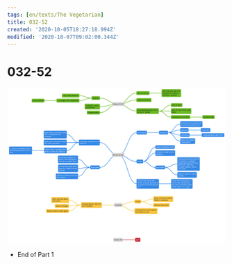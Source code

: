 ```yaml
---
tags: [en/texts/The Vegetarian]
title: 032-52
created: '2020-10-05T18:27:18.994Z'
modified: '2020-10-07T09:02:00.344Z'
---
```


# 032-52
![End of Part 1](../maps/endS1.svg)
- End of Part 1

